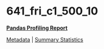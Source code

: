 # 641_fri_c1_500_10

[**Pandas Profiling Report**](https://epistasislab.github.io/penn-ml-benchmarks/profile/641_fri_c1_500_10.html)

[Metadata](metadata.yaml) | [Summary Statistics](summary_stats.tsv)

